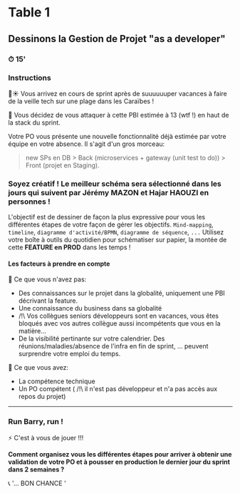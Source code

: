 # Table 1
## Dessinons la Gestion de Projet "as a developer"

### ⏱ 15' 

### Instructions
🌴☀ Vous arrivez en cours de sprint après de suuuuuuper vacances à faire de la veille tech sur une plage dans les Caraïbes !

🔨 Vous décidez de vous attaquer à cette PBI estimée à 13 (wtf !) en haut de la stack du sprint. 

Votre PO vous présente une nouvelle fonctionnalité déjà estimée par votre équipe en votre absence. 
Il s'agit d'un gros morceau:
> new SPs en DB > Back (microservices + gateway (unit test to do)) > Front (projet en Staging).

###  Soyez créatif ! Le meilleur schéma sera sélectionné dans les jours qui suivent par Jérémy MAZON et Hajar HAOUZI en personnes !
L'objectif est de dessiner de façon la plus expressive pour vous les différentes étapes de votre façon de gérer les objectifs.
```Mind-mapping```, ```timeline```, ```diagramme d'activité/BPMN```, ```diagramme de séquence```, ```...```
Utilisez votre boîte à outils du quotidien pour schématiser sur papier, la montée de cette **FEATURE en PROD** dans les temps ! 

#### Les facteurs à prendre en compte
💩 Ce que vous n'avez pas:
- Des connaissances sur le projet dans la globalité, uniquement une PBI décrivant la feature.
- Une connaissance du business dans sa globalité
- /!\ Vos collègues seniors développeurs sont en vacances, vous êtes bloqués avec vos autres collègue aussi incompétents que vous en la matière...
- De la visibilité pertinante sur votre calendrier. Des réunions/maladies/absence de l'infra en fin de sprint, ... peuvent surprendre votre emploi du temps.

😤 Ce que vous avez:
- La compétence technique
- Un PO compétent ( /!\ il n'est pas développeur et n'a pas accès aux repos du projet)

---

### Run Barry, run !
⚡ C'est à vous de jouer !!!

**Comment organisez vous les différentes étapes pour arriver à obtenir une validation de votre PO et à pousser en production le dernier jour du sprint dans 2 semaines ?**


📞 '... BON CHANCE ' 
